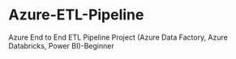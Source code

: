 # Azure-ETL-Pipeline
Azure End to End ETL Pipeline Project (Azure Data Factory, Azure Databricks, Power BI)-Beginner
